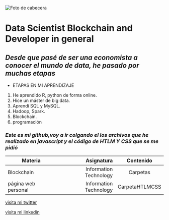 ![Foto de cabecera](https://www.istockphoto.com/es/foto/cadena-diagonal-un-concepto-de-blockchain-primer-plano-gris-gm935705246-256013054.jpg)

# **Data Scientist Blockchain and  Developer in general**


## *Desde que pasé de ser una economista a conocer el mundo de data, he pasado por muchas etapas* 

* ETAPAS EN MI APRENDIZAJE
1. He aprendido R, python de forma online.
2. Hice un máster de big data. 
3. Aprendí SQL y MySQL.
4. Hadoop, Spark. 
5. Blockchain.
6. programación

### *Este es mi github,voy a ir colgando el los archivos que he realizado en javascript y el código de HTLM Y CSS que se me pidió*

|Materia| Asignatura| Contenido|
|---| ---:| :---:|
|Blockchain| Information Technology | Carpetas|
|página web personal| Information Technology | CarpetaHTLMCSS|


[visita mi twitter](https://twitter.com/ETapujos)

[visita mi linkedin](https://www.linkedin.com/in/patriciaacebestamargo/)
